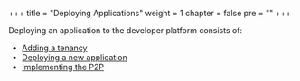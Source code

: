 +++
title = "Deploying Applications"
weight = 1
chapter = false
pre = ""
+++

Deploying an application to the developer platform consists of:

* [Adding a tenancy](./tenancy)
* [Deploying a new application](./new-app)
* [Implementing the P2P](../p2p)